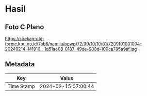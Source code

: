 # Hasil

## Foto C Plano

https://sirekap-obj-formc.kpu.go.id/7ab6/pemilu/ppwp/72/09/10/10/01/7209101001004-20240214-141916--1d51ae08-0187-49de-908d-100ca785a9af.jpg


## Metadata

| Key        | Value               |
| ---------- | ------------------- |
| Time Stamp | 2024-02-15 07:00:44 |



